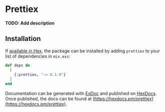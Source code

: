 # Prettiex

**TODO: Add description**

## Installation

If [available in Hex](https://hex.pm/docs/publish), the package can be installed
by adding `prettiex` to your list of dependencies in `mix.exs`:

```elixir
def deps do
  [
    {:prettiex, "~> 0.1.0"}
  ]
end
```

Documentation can be generated with [ExDoc](https://github.com/elixir-lang/ex_doc)
and published on [HexDocs](https://hexdocs.pm). Once published, the docs can
be found at [https://hexdocs.pm/prettiex](https://hexdocs.pm/prettiex).

